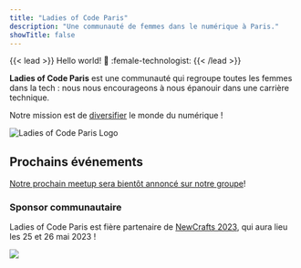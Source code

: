 ```yaml
---
title: "Ladies of Code Paris"
description: "Une communauté de femmes dans le numérique à Paris."
showTitle: false
---
```


{{< lead >}}
Hello world! :wave: :female-technologist:
{{< /lead >}}

  <div class="h-1 bg-gradient-to-r to-primary-500 via-secondary-500 from-ternary-500"></div>

<strong>Ladies of Code Paris</strong> est une communauté qui regroupe toutes les femmes dans la tech : nous nous encourageons à nous épanouir dans une carrière technique.

Notre mission est de <u>diversifier</u> le monde du numérique !


<div class="flex justify-center">
  <img class="object-contain h-48 w-96" src="/images/LOC-logo-vect-no-margin.svg" alt="Ladies of Code Paris Logo">
</div>

## Prochains événements

[Notre prochain meetup sera bientôt annoncé sur notre groupe](https://www.meetup.com/fr-FR/ladies-of-code-paris/events)!
### Sponsor communautaire

Ladies of Code Paris est fière partenaire de [NewCrafts 2023](https://ncrafts.io/), qui aura lieu les 25 et 26 mai 2023 !

<div class="flex justify-center">
  <a href="https://ncrafts.io/" target="_blank"><img class="object-contain w-96" src="partenaires/newcrafts.png" /></a>
</div>



